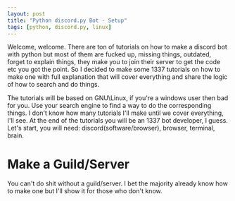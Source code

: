 ```yaml
---
layout: post
title: "Python discord.py Bot - Setup"
tags: [python, discord.py, linux]
---
```


Welcome, welcome. There are ton of tutorials on how to make a discord bot with python but most of them are fucked up, missing things, outdated, forget to explain things, they make you to join their server to get the code etc you got the point. So I decided to make some 1337 tutorials on how to make one with full explanation that will cover everything and share the logic of how to search and do things. 

The tutorials will be based on GNU\Linux, if you're a windows user then bad for you. Use your search engine to find a way to do the corresponding things.
I don't know how many tutorials I'll make until we cover everything, I'll see. At the end of the tutorials you will be an 1337 bot developer, I guess.
Let's start, you will need: discord(software/browser), browser, terminal, brain. 

# Make a Guild/Server

You can't do shit without a guild/server. I bet the majority already know how to make one but I'll show it for those who don't know.


